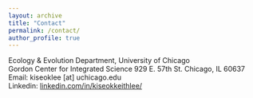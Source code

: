 ```yaml
---
layout: archive
title: "Contact"
permalink: /contact/
author_profile: true
---
```


Ecology & Evolution Department, University of Chicago <br>
Gordon Center for Integrated Science 929 E. 57th St. Chicago, IL 60637<br>
Email: kiseoklee [at] uchicago.edu<br>
Linkedin: [linkedin.com/in/kiseokkeithlee/](https://www.linkedin.com/in/kiseokkeithlee/)
